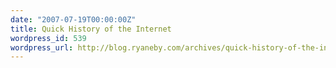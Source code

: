 ```yaml
---
date: "2007-07-19T00:00:00Z"
title: Quick History of the Internet
wordpress_id: 539
wordpress_url: http://blog.ryaneby.com/archives/quick-history-of-the-internet/
---
```

<object width="425" height="350"><param name="movie" value="http://www.youtube.com/v/V2QdEj8UjBc"></param><param name="wmode" value="transparent"></param><embed src="http://www.youtube.com/v/V2QdEj8UjBc" type="application/x-shockwave-flash" wmode="transparent" width="425" height="350"></embed></object>
